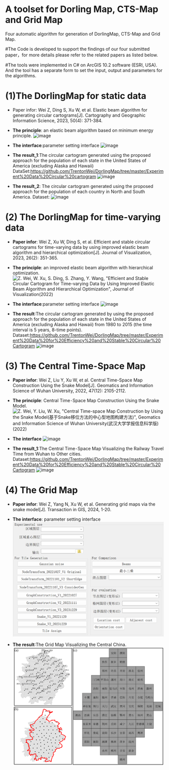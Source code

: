 # A toolset for Dorling Map, CTS-Map and Grid Map
Four automatic algorithm for generation of DorlingMap, CTS-Map and Grid Map.

#The Code is developed to support the findings of our four submitted paper，for more details please refer to the related papers as listed below. 

#The tools were implemented in C# on ArcGIS 10.2 software (ESRI, USA). And the tool has a separate form to set the input, output and parameters for the algorithms.

# (1)The DorlingMap for static data
- Paper infor: Wei Z, Ding S, Xu W, et al. Elastic beam algorithm for generating circular cartograms[J]. Cartography and Geographic Information Science, 2023, 50(4): 371-384.

- **The principle**: an elastic beam algorithm based on minimum energy principle. 
![image](https://github.com/TrentonWei/DorlingMap/blob/master/Principle-1.png)

- **The interface**:parameter setting interface
![image](https://github.com/TrentonWei/DorlingMap/blob/master/Interface-1.png)

- **The result_1**:The circular cartogram generated using the proposed approach for the population of each state in the United States of America (excluding Alaska and Hawaii)
DataSet:https://github.com/TrentonWei/DorlingMap/tree/master/Experiment%20Data%20Circular%20cartogram
![image](https://github.com/TrentonWei/DorlingMap/blob/master/USA-1.png)

- **The result_2**: The circular cartogram generated using the proposed approach for the population of each country in North and South America. 
Dataset:
![image](https://github.com/TrentonWei/DorlingMap/blob/master/American.png)


# (2) The DorlingMap for time-varying data
- **Paper infor**: Wei Z, Xu W, Ding S, et al. Efficient and stable circular cartograms for time-varying data by using improved elastic beam algorithm and hierarchical optimization[J]. Journal of Visualization, 2023, 26(2): 351-365.

- **The principle**: an improved elastic beam algorithm with hierarchical optimization. 
![Z. Wei, W. Xu, S. Ding, S. Zhang, Y. Wang, "Efficient and Stable Circular Cartogram for Time-varying Data by Using Improved Elastic Beam Algorithm and Hierarchical Optimization", Journal of Visualization(2022)](https://link.springer.com/article/10.1007/s12650-022-00878-z)

- **The interface**:parameter setting interface
![image](https://github.com/TrentonWei/DorlingMap/blob/master/interface-2.png)

- **The result**:The circular cartogram generated by using the proposed approach for the population of each state in the United States of America (excluding Alaska and Hawaii) from 1980 to 2015 (the time interval is 5 years, 8-time points).
Dataset:https://github.com/TrentonWei/DorlingMap/tree/master/Experiment%20Data%20for%20Efficiency%20and%20Stable%20Circular%20Cartogram
![image](https://github.com/TrentonWei/DorlingMap/blob/master/USA-2.png)

# (3) The Central Time⁃Space Map 
- **Paper infor**: Wei Z, Liu Y, Xu W, et al. Central Time-Space Map Construction Using the Snake Model[J]. Geomatics and Information Science of Wuhan University, 2022, 47(12): 2105-2112.

- **The principle**: Central Time⁃Space Map Construction Using the Snake Model. 
![Z. Wei, Y. Liu, W. Xu, "Central Time-space Map Construction by Using the Snake Model(基于Snake移位方法的中心型地图构建方法)", Geomatics and Information Science of Wuhan University(武汉大学学报信息科学版)(2022)](https://mp.weixin.qq.com/s/9_4TyPiRh_qR52JWNgkuCQ)

- **The interface**
![image](https://github.com/TrentonWei/DorlingMap/blob/master/interface-3.png)

- **The result_1**:The Central Time⁃Space Map Visualizing the Railway Travel Time from Wuhan to Other cities.
Dataset:https://github.com/TrentonWei/DorlingMap/tree/master/Experiment%20Data%20for%20Efficiency%20and%20Stable%20Circular%20Cartogram
![image](https://github.com/TrentonWei/DorlingMap/blob/master/CTMap.tif)

# (4) The Grid Map 
- **Paper infor**: Wei Z, Yang N, Xu W, et al. Generating grid maps via the snake model[J]. Transaction in GIS, 2024, 1-20.

- **The interface**: parameter setting interface
![image](https://github.com/TrentonWei/DorlingMap/blob/master/interface-4.png)

- **The result**:The Grid Map Visualizing the Central China.
![image](https://github.com/TrentonWei/DorlingMap/blob/master/GridMap.tif)


